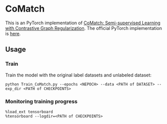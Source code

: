 
# CoMatch
This is an  PyTorch implementation of [CoMatch: Semi-supervised Learning with Contrastive Graph Regularization](https://arxiv.org/abs/2011.11183).
The official PyTorch implementation is [here](https://github.com/salesforce/CoMatch).

## Usage

### Train
Train the model with the original label datasets and unlabeled dataset:

```
python Train_CoMatch.py --epochs <NEPOCH> --data <PATH of DATASET> --exp_dir <PATH of CHECKPOINTS>
```

### Monitoring training progress
```
%load_ext tensorboard
%tensorboard --logdir=<PATH of CHECKPOINTS>
```
